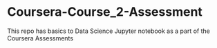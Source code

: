 # Coursera-Course_2-Assessment
This repo has basics to Data Science Jupyter notebook as a part of the Coursera Assessments

